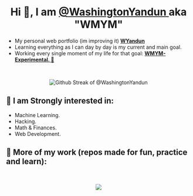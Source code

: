 <h1 align="center" > Hi 👋, I am <a href="https://github.com/WashingtonYandun"> @WashingtonYandun </a> aka "WMYM" </h1>
    
<p>
    <ul>
        <li> My personal web portfolio (im improving it) <b><a href="https://washingtonyandun.github.io/web-portfolio/"> WYandun </a></b></li>
        <li> Learning everything as I can day by day is my current and main goal. </li>
        <li> Working every single moment of my life for that goal: <b><a href="https://github.com/WMYM-Experimental"> WMYM-Experimental. 🌱 </a></b></li>
    </ul>
</p>

<br>
<p align="center">
  <img alt="Github Streak of @WashingtonYandun" src="http://github-readme-streak-stats.herokuapp.com?user=WashingtonYandun&theme=react&hide_border=true&date_format=M%20j%5B%2C%20Y%5D&stroke=5AA5E7&fire=5AA5E7&currStreakNum=5AA5E7&border=5AA5E7&sideNums=5AA5E7&sideLabels=5AA5E7&ring=5AA5E7&currStreakLabel=5AA5E7"/>
</p>
    
<h2> 👀 I am Strongly interested in: </h2>
<p>
    <ul>
        <li> Machine Learning. </li>
        <li> Hacking. </li>
        <li> Math & Finances. </li>
        <li> Web Development. </li>
    </ul>
</p>

<h2> 🌱 More of my work (repos made for fun, practice and learn): </h2>
<br>
<p align="center">
    <a href="https://github.com/WMYM-Experimental"><image src="https://readme-typing-svg.herokuapp.com?font=Roboto&size=20&color=5AA5E7&center=true&width=410&height=45&lines=WMYM+-+Experimental."></a>
</p>
